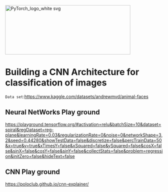 
<img width="400" height="158" alt="PyTorch_logo_white svg" src="https://github.com/user-attachments/assets/e8777af5-7ca6-414d-a678-751f722e5375" />


# Building a CNN Architecture for classification of images

`Data set`:https://www.kaggle.com/datasets/andrewmvd/animal-faces

## Neural NetWorks Play ground
https://playground.tensorflow.org/#activation=relu&batchSize=10&dataset=spiral&regDataset=reg-plane&learningRate=0.03&regularizationRate=0&noise=0&networkShape=3,2&seed=0.44280&showTestData=false&discretize=false&percTrainData=50&x=true&y=true&xTimesY=false&xSquared=false&ySquared=false&cosX=false&sinX=false&cosY=false&sinY=false&collectStats=false&problem=regression&initZero=false&hideText=false

## CNN Play ground 
https://poloclub.github.io/cnn-explainer/
